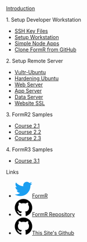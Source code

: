 
<h>[Introduction                 ](/fr0001_FormR-Introduction.md)

<h>1. Setup Developer Workstation</h>
 
 - [SSH Key Files         ](/Setup/fr0050_Setup-SSH-Key-Files.md)
 - [Setup Workstation					](/Setup/fr0101_Setup-Developer-Workstation.md)  
 - [Simple Node Apps 					](/Setup/fr0102_Simple-Node-Apps.md)             
 - [Clone FormR from GitHub	](/Setup/fr0103_Clone-FormR.md)										

<h>2. Setup Remote Server</h>
 - [Vultr-Ubuntu](/Setup/fr0301_Setup-Vultr-Ubuntu.md)
 - [Hardening Ubuntu](/Setup/fr0302_Setup-Hardening-Ubuntu.md)
 - [Web Server](/Setup/fr0303_Setup-Web-Server-Ubuntu.md)
 - [App Server](/Setup/fr0304_Setup-App-Server-Ubuntu.md)
 - [Data Server](/Setup/fr0305_Setup-Data-Server-Ubuntu.md)
 - [Website SSL](/Setup/fr0306_Setup-Website-SSL-Ubuntu.md)

<h>3. FormR2 Samples</h>
- [Course 2.1](/FormR1/fr02.1_Course-2.1/_home.md)
- [Course 2.2](/FormR1/fr02.2_Course-2.2/_home.md)
- [Course 2.3](/FormR1/fr02.3_Course-2.3/_home.md)

<h>4. FormR3 Samples</h>
- [Course 3.1](/FormR2/fr03.1_Course-3.1/_home.md)

<h>Links</h>
- [![Twitter           ](/assets/twitter1.svg)FormR             ](http://twitter.com/formr)
- [![This Site's Github](/assets/github1.svg )FormR Repository  ](https://github.com/brucetroutman-gmail/FormR-test/)
- [![This Site's Github](/assets/github1.svg )This Site's Github](https://github.com/brucetroutman-gmail/FormR-test/docs)
